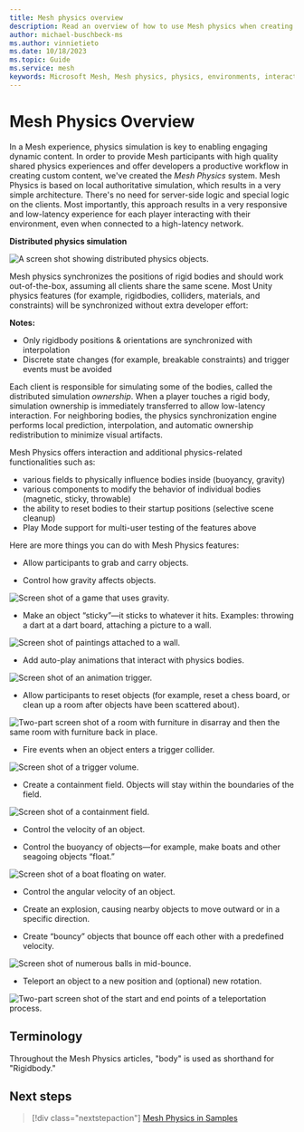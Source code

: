 ```yaml
---
title: Mesh physics overview
description: Read an overview of how to use Mesh physics when creating Environments for Mesh.
author: michael-buschbeck-ms
ms.author: vinnietieto
ms.date: 10/18/2023
ms.topic: Guide
ms.service: mesh
keywords: Microsoft Mesh, Mesh physics, physics, environments, interactions, interactables, avatars, anchors, tethers, triggers, trigger volumes, grab, hold, throw
---
```


# Mesh Physics Overview

In a Mesh experience, physics simulation is key to enabling engaging dynamic content. In order to provide Mesh participants with high quality shared physics experiences and offer developers a productive workflow in creating custom content, we've created the *Mesh Physics* system. Mesh Physics is based on local authoritative simulation, which results in a very simple architecture. There's no need for server-side logic and special logic on the clients. Most importantly, this approach results in a very responsive and low-latency experience for each player interacting with their environment, even when connected to a high-latency network.

**Distributed physics simulation**

![A screen shot showing distributed physics objects.](../../../media/physics-interactions/002_20220718_133302_image.png)

Mesh physics synchronizes the positions of rigid bodies and should work out-of-the-box, assuming all clients share the same scene. Most Unity physics features (for example, rigidbodies, colliders, materials, and constraints)  will be synchronized without extra developer effort:

**Notes:**

* Only rigidbody positions & orientations are synchronized with interpolation
* Discrete state changes (for example, breakable constraints) and trigger events must be avoided

Each client is responsible for simulating some of the bodies, called the distributed simulation *ownership*. When a player touches a rigid body, simulation ownership is immediately transferred to allow low-latency interaction. For neighboring bodies, the physics synchronization engine performs local prediction, interpolation, and automatic ownership redistribution to minimize visual artifacts.

Mesh Physics offers interaction and additional physics-related functionalities such as:

* various fields to physically influence bodies inside (buoyancy, gravity)
* various components to modify the behavior of individual bodies (magnetic, sticky, throwable)
* the ability to reset bodies to their startup positions (selective scene cleanup)
* Play Mode support for multi-user testing of the features above

Here are more things you can do with Mesh Physics features:

* Allow participants to grab and carry objects.

* Control how gravity affects objects.

![Screen shot of a game that uses gravity.](../../../media/physics-interactions/105-ball-drop.png)

* Make an object “sticky”—it sticks to whatever it hits. Examples: throwing a dart at a dart board, attaching a picture to a wall.

![Screen shot of paintings attached to a wall.](../../../media/physics-interactions/003-sticky-pictures.png)

* Add auto-play animations that interact with physics bodies.

![Screen shot of an animation trigger.](../../../media/physics-interactions/010-animation-trigger.png)

* Allow participants to reset objects (for example, reset a chess board, or clean up a room after objects have been scattered about).

![Two-part screen shot of a room with furniture in disarray and then the same room with furniture back in place.](../../../media/physics-interactions/002-rearrange.png)

* Fire events when an object enters a trigger collider.

![Screen shot of a trigger volume.](../../../media/physics-interactions/030-trigger-volume.png)

* Create a containment field. Objects will stay within the boundaries of the field.

![Screen shot of a containment field.](../../../media/physics-interactions/061-containment-field-in-scene-view.png)

* Control the velocity of an object.

* Control the buoyancy of objects&mdash;for example, make boats and other seagoing objects “float.”

![Screen shot of a boat floating on water.](../../../media/physics-interactions/007-buoyancy-field.png)

* Control the angular velocity of an object.

* Create an explosion, causing nearby objects to move outward or in a specific direction.

* Create “bouncy” objects that bounce off each other with a predefined velocity.

![Screen shot of numerous balls in mid-bounce.](../../../media/physics-interactions/006-balls-bounce.png)

* Teleport an object to a new position and (optional) new rotation.

![Two-part screen shot of the start and end points of a teleportation process.](../../../media/physics-interactions/034-teleport-path.png)

## Terminology

Throughout the Mesh Physics articles, "body" is used as shorthand for "Rigidbody."

## Next steps

> [!div class="nextstepaction"]
> [Mesh Physics in Samples](mesh-physics-in-samples.md)